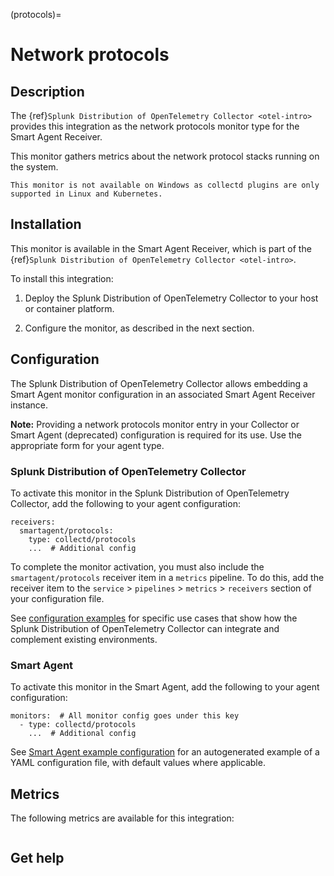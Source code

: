 (protocols)=

# Network protocols

<meta name="description" content="Use this Splunk Observability Cloud integration for the protocols monitor. See benefits, install, configuration, and metrics">


## Description

The {ref}`Splunk Distribution of OpenTelemetry Collector <otel-intro>` provides this integration as the network protocols monitor type for the Smart Agent Receiver.

This monitor gathers metrics about the network protocol stacks running on the system.

```{note}
This monitor is not available on Windows as collectd plugins are only supported in Linux and Kubernetes. 
```


## Installation

This monitor is available in the Smart Agent Receiver, which is part of the {ref}`Splunk Distribution of OpenTelemetry Collector <otel-intro>`.

To install this integration:

1. Deploy the Splunk Distribution of OpenTelemetry Collector to your host or container platform.

2. Configure the monitor, as described in the next section.


## Configuration

The Splunk Distribution of OpenTelemetry Collector allows embedding a Smart Agent monitor configuration in an associated Smart Agent Receiver instance.

**Note:** Providing a network protocols monitor entry in your Collector or Smart Agent (deprecated) configuration is required for its use. Use the appropriate form for your agent type.

### Splunk Distribution of OpenTelemetry Collector

To activate this monitor in the Splunk Distribution of OpenTelemetry Collector, add the following to your agent configuration:

```
receivers:
  smartagent/protocols:
    type: collectd/protocols
    ...  # Additional config
```

To complete the monitor activation, you must also include the `smartagent/protocols` receiver item in a `metrics` pipeline. To do this, add the receiver item to the `service` > `pipelines` > `metrics` > `receivers` section of your configuration file.

See <a href="https://github.com/signalfx/splunk-otel-collector/tree/main/examples" target="_blank">configuration examples</a> for specific use cases that show how the Splunk Distribution of OpenTelemetry Collector can integrate and complement existing environments.

### Smart Agent

To activate this monitor in the Smart Agent, add the following to your agent configuration:

```
monitors:  # All monitor config goes under this key
  - type: collectd/protocols
    ...  # Additional config
```

See <a href="https://docs.splunk.com/Observability/gdi/smart-agent/smart-agent-resources.html#configure-the-smart-agent" target="_blank">Smart Agent example configuration</a> for an autogenerated example of a YAML configuration file, with default values where applicable.

## Metrics

The following metrics are available for this integration:

<div class="metrics-yaml" url="https://raw.githubusercontent.com/signalfx/signalfx-agent/main/pkg/monitors/collectd/protocols/metadata.yaml"></div>

```{include} /_includes/metric-defs.md
```

## Get help

```{include} /_includes/troubleshooting.md
```
